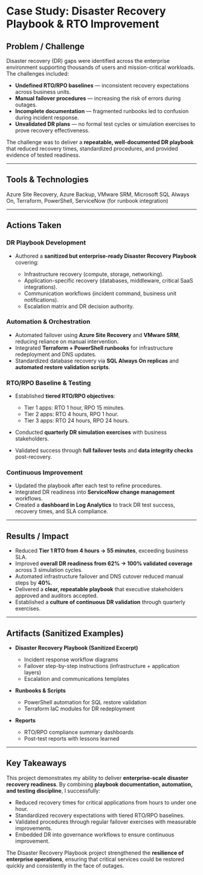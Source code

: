 # Case Study: Disaster Recovery Playbook & RTO Improvement

## Problem / Challenge

Disaster recovery (DR) gaps were identified across the enterprise environment supporting thousands of users and mission-critical workloads. The challenges included:

* **Undefined RTO/RPO baselines** — inconsistent recovery expectations across business units.
* **Manual failover procedures** — increasing the risk of errors during outages.
* **Incomplete documentation** — fragmented runbooks led to confusion during incident response.
* **Unvalidated DR plans** — no formal test cycles or simulation exercises to prove recovery effectiveness.

The challenge was to deliver a **repeatable, well-documented DR playbook** that reduced recovery times, standardized procedures, and provided evidence of tested readiness.

---

## Tools & Technologies

Azure Site Recovery, Azure Backup, VMware SRM, Microsoft SQL Always On, Terraform, PowerShell, ServiceNow (for runbook integration)

---

## Actions Taken

### DR Playbook Development

* Authored a **sanitized but enterprise-ready Disaster Recovery Playbook** covering:

  * Infrastructure recovery (compute, storage, networking).
  * Application-specific recovery (databases, middleware, critical SaaS integrations).
  * Communication workflows (incident command, business unit notifications).
  * Escalation matrix and DR decision authority.

### Automation & Orchestration

* Automated failover using **Azure Site Recovery** and **VMware SRM**, reducing reliance on manual intervention.
* Integrated **Terraform + PowerShell runbooks** for infrastructure redeployment and DNS updates.
* Standardized database recovery via **SQL Always On replicas** and **automated restore validation scripts**.

### RTO/RPO Baseline & Testing

* Established **tiered RTO/RPO objectives**:

  * Tier 1 apps: RTO 1 hour, RPO 15 minutes.
  * Tier 2 apps: RTO 4 hours, RPO 1 hour.
  * Tier 3 apps: RTO 24 hours, RPO 24 hours.
* Conducted **quarterly DR simulation exercises** with business stakeholders.
* Validated success through **full failover tests** and **data integrity checks** post-recovery.

### Continuous Improvement

* Updated the playbook after each test to refine procedures.
* Integrated DR readiness into **ServiceNow change management** workflows.
* Created a **dashboard in Log Analytics** to track DR test success, recovery times, and SLA compliance.

---

## Results / Impact

* Reduced **Tier 1 RTO from 4 hours → 55 minutes**, exceeding business SLA.
* Improved **overall DR readiness from 62% → 100% validated coverage** across 3 simulation cycles.
* Automated infrastructure failover and DNS cutover reduced manual steps by **40%**.
* Delivered a **clear, repeatable playbook** that executive stakeholders approved and auditors accepted.
* Established a **culture of continuous DR validation** through quarterly exercises.

---

## Artifacts (Sanitized Examples)

* **Disaster Recovery Playbook (Sanitized Excerpt)**

  * Incident response workflow diagrams
  * Failover step-by-step instructions (infrastructure + application layers)
  * Escalation and communications templates
* **Runbooks & Scripts**

  * PowerShell automation for SQL restore validation
  * Terraform IaC modules for DR redeployment
* **Reports**

  * RTO/RPO compliance summary dashboards
  * Post-test reports with lessons learned

---

## Key Takeaways

This project demonstrates my ability to deliver **enterprise-scale disaster recovery readiness**. By combining **playbook documentation, automation, and testing discipline**, I successfully:

* Reduced recovery times for critical applications from hours to under one hour.
* Standardized recovery expectations with tiered RTO/RPO baselines.
* Validated procedures through regular failover exercises with measurable improvements.
* Embedded DR into governance workflows to ensure continuous improvement.

The Disaster Recovery Playbook project strengthened the **resilience of enterprise operations**, ensuring that critical services could be restored quickly and consistently in the face of outages.
